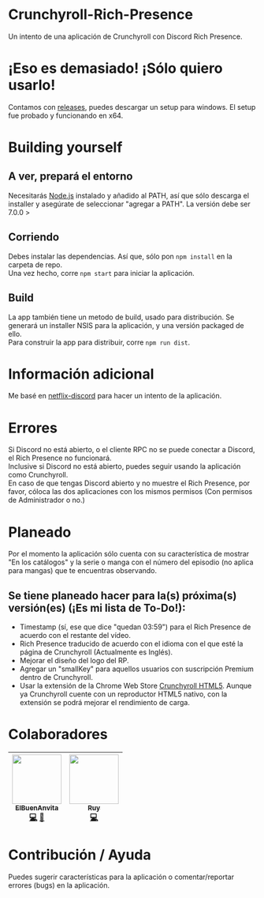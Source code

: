 # Crunchyroll-Rich-Presence 
Un intento de una aplicación de Crunchyroll con Discord Rich Presence.

# ¡Eso es demasiado! ¡Sólo quiero usarlo!
Contamos con [releases](https://github.com/ElBuenAnvita/Crunchyroll-Rich-Presence/releases), puedes descargar un setup para windows. El setup fue probado y funcionando en x64.

# Building yourself

## A ver, prepará el entorno
Necesitarás [Node.js](http://nodejs.org/en/download) instalado y añadido al PATH, así que sólo descarga el installer y asegúrate de seleccionar "agregar a PATH". La versión debe ser 7.0.0 >

## Corriendo
Debes instalar las dependencias. Así que, sólo pon `npm install` en la carpeta de repo.<br>
Una vez hecho, corre `npm start` para iniciar la aplicación.

## Build
La app también tiene un metodo de build, usado para distribución. Se generará un installer NSIS para la aplicación, y una versión packaged de ello.<br>
Para construir la app para distribuir, corre `npm run dist`.

# Información adicional
Me basé en [netflix-discord](https://github.com/nirewen/discord-netflix) para hacer un intento de la aplicación.

# Errores
Si Discord no está abierto, o el cliente RPC no se puede conectar a Discord, el Rich Presence no funcionará.<br>
Inclusive si Discord no está abierto, puedes seguir usando la aplicación como Crunchyroll.<br>
En caso de que tengas Discord abierto y no muestre el Rich Presence, por favor, cóloca las dos aplicaciones con los mismos permisos (Con permisos de Administrador o no.)

# Planeado
Por el momento la aplicación sólo cuenta con su característica de mostrar "En los catálogos" y la serie o manga con el número del episodio (no aplica para mangas) que te encuentras observando.<br>

## Se tiene planeado hacer para la(s) próxima(s) versión(es) (¡Es mi lista de To-Do!):
- Timestamp (sí, ese que dice "quedan 03:59") para el Rich Presence de acuerdo con el restante del vídeo.<br>
- Rich Presence traducido de acuerdo con el idioma con el que esté la página de Crunchyroll (Actualmente es Inglés).<br>
- Mejorar el diseño del logo del RP.<br>
- Agregar un "smallKey" para aquellos usuarios con suscripción Premium dentro de Crunchyroll.<br>
- Usar la extensión de la Chrome Web Store [Crunchyroll HTML5](https://chrome.google.com/webstore/detail/crunchyroll-html5/ihegfgnkffeibpmnajnoiemkcmlbmhmi). Aunque ya Crunchyroll cuente con un reproductor HTML5 nativo, con la extensión se podrá mejorar el rendimiento de carga.

# Colaboradores
<!-- ALL-CONTRIBUTORS-LIST:START - No cambies esto, carbón. -->
<!-- prettier-ignore -->
| [<img src="https://cdn.discordapp.com/avatars/331641970910953473/8997fa2877eda75adf1a64b6fbfefb46.png" width="100px;"/><br /><sub><b>ElBuenAnvita</b></sub>](https://github.com/ElBuenAnvita "ElBuenAnvita#7699")<br />[💻](https://github.com/ElBuenAnvita/discord-netflix/commits?author=ElBuenAnvita "Código") [🎨](#diseño-ElBuenAnvita "Diseño") | [<img src="https://cdn.discordapp.com/avatars/226997678117093376/833355baf529fff2ce99889f497c5549.png" width="100px;"/><br /><sub><b>Ruy</b></sub>](https://github.com/OcZi "Privado#0000")<br />[💻](#codigo-Ruy "Código") |
| :---: | :---: |
<!-- ALL-CONTRIBUTORS-LIST:END -->

# Contribución / Ayuda
Puedes sugerir características para la aplicación o comentar/reportar errores (bugs) en la aplicación.
